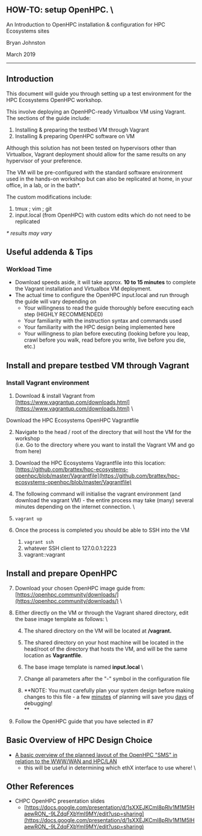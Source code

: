 ## **HOW-TO: setup OpenHPC.** \
An Introduction to OpenHPC installation & configuration for HPC Ecosystems sites

Bryan Johnston

March 2019



---



## Introduction

This document will guide you through setting up a test environment for the HPC Ecosystems OpenHPC workshop.

This involve deploying an OpenHPC-ready Virtualbox VM using Vagrant. The sections of the guide include:



1. Installing & preparing the testbed VM through Vagrant
2. Installing & preparing OpenHPC software on VM

Although this solution has not been tested on hypervisors other than Virtualbox, Vagrant deployment should allow for the same results on any hypervisor of your preference.

The VM will be pre-configured with the standard software environment used in the hands-on workshop but can also be replicated at home, in your office, in a lab, or in the bath*.

The custom modifications include:



1. tmux ; vim ; git 
2. input.local (from OpenHPC) with custom edits which do not need to be replicated

_* results may vary_


## Useful addenda & Tips


### Workload Time



*   Download speeds aside, it will take approx. **10 to 15 minutes** to complete the Vagrant installation and Virtualbox VM deployment.
*   The actual time to configure the OpenHPC input.local and run through the guide will vary depending on
    *   Your willingness to read the guide thoroughly before executing each step (HIGHLY RECOMMENDED)
    *   Your familiarity with the instruction syntax and commands used
    *   Your familiarity with the HPC design being implemented here
    *   Your willingness to plan before executing (looking before you leap, crawl before you walk, read before you write, live before you die, etc.)


## Install and prepare testbed VM through Vagrant


### Install Vagrant environment



1. Download & install Vagrant from [https://www.vagrantup.com/downloads.html](https://www.vagrantup.com/downloads.html) \


Download the HPC Ecosystems OpenHPC Vagrantfile



2. Navigate to the head / root of the directory that will host the VM for the workshop  \
(i.e. Go to the directory where you want to install the Vagrant VM and go from here)
3. Download the HPC Ecosystems Vagrantfile into this location: \
[https://github.com/brattex/hpc-ecosystems-openhpc/blob/master/Vagrantfile](https://github.com/brattex/hpc-ecosystems-openhpc/blob/master/Vagrantfile)
4. The following command will initialise the vagrant environment (and download the vagrant VM) - the entire process may take (many) several minutes depending on the internet connection. \

5. `vagrant up`
6. Once the process is completed you should be able to SSH into the VM
    1. `vagrant ssh`
    2. whatever SSH client to 127.0.0.1:2223
    3. vagrant::vagrant


## Install and prepare OpenHPC



7. Download your chosen OpenHPC image guide from: \
[https://openhpc.community/downloads/](https://openhpc.community/downloads/) \

8. Either directly on the VM or through the Vagrant shared directory, edit the base image template as follows: \

    4. The shared directory on the VM will be located at **/vagrant.**
    5. The shared directory on your host machine will be located in the head/root of the directory that hosts the VM, and will be the same location as **Vagrantfile**.
    6. The base image template is named **input.local** \

    7. Change all parameters after the "-" symbol in the configuration file
    8. **NOTE: You must carefully plan your system design before making changes to this file - a few <span style="text-decoration:underline;">minutes</span> of planning will save you <span style="text-decoration:underline;">days</span> of debugging! \
**
9. Follow the OpenHPC guide that you have selected in #7


## Basic Overview of HPC Design Choice



*   [A basic overview of the planned layout of the OpenHPC "SMS" in relation to the WWW/WAN and HPC/LAN](https://docs.google.com/drawings/d/1dLHmKsdG1V1BkKHcwAN7WEJpGx49unMi7xDwe-L4FnQ/edit?usp=sharing)
    *   this will be useful in determining which ethX interface to use where! \



## Other References



*   CHPC OpenHPC presentation slides
    *   [https://docs.google.com/presentation/d/1sXXEJKCml8pRlv1M1M5lHaewRON_-9LZdqFXbYmI9MY/edit?usp=sharing](https://docs.google.com/presentation/d/1sXXEJKCml8pRlv1M1M5lHaewRON_-9LZdqFXbYmI9MY/edit?usp=sharing)
